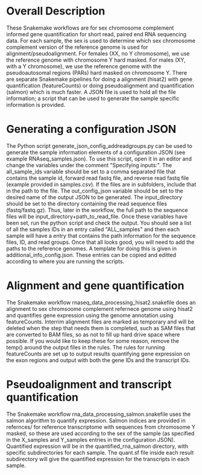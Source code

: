 # Overall Description

These Snakemake workflows are for sex chromosome complement informed gene quantification for short read, paired end RNA sequencing data.  For each sample, the sex is used to determine which sex chromosome complement version of the reference genome is used for alignment/pseudoalignment.  For females (XX, no Y chromosome),  we use the reference genome with chromosome Y hard masked.  For males (XY, with a Y chromosome), we use the reference genome with the pseudoautosomal regions (PARs) hard masked on chromosome Y.  There are separate Snakemake pipelines for doing a alignment (hisat2) with gene quantification (featureCounts) or doing pseudoalignment and quantification (salmon) which is much faster.  A JSON file is used to hold all the file information; a script that can be used to generate the sample specific information is provided.  

# Generating a configuration JSON

The Python script generate_json_config_addreadgroups.py can be used to generate the sample information elements of a configuration JSON (see example RNAseq_samples.json).  To use this script, open it in an editor and change the variables under the comment "Specifying inputs:".  The all_sample_ids variable should be set to a comma separated file that contains the sample id, forward read fastq file, and reverse read fastq file (example provided in samples.csv).  If the files are in subfolders, include that in the path to the file.  The out_config_json variable should be set to the desired name of the output JSON to be generated.  The input_directory should be set to the directory containing the read sequence files (fastq/fastq.gz).  Thus, later in the workflow, the full path to the sequence files will be input_directory+path_to_read_file.  Once these variables have been set, run the python script and check the output.  You should see a list of all the samples IDs in an entry called "ALL_samples" and then each sample will have a entry that contains the path information for the sequence files, ID, and read groups.  Once that all looks good, you will need to add the paths to the reference genomes.  A template for doing this is given in additional_info_config.json.  These entries can be copied and editted according to where you are running the scripts.  

# Alignment and gene quantification

The Snakemake workflow rnaseq_data_processing_hisat2.snakefile does an alignment to sex chromsoome complement refernece genome using hisat2 and quantifies gene expression using the genome annotation using featureCounts.  Interrim alignment files are marked as temporary and will be deleted when the step that needs them is completed, such as SAM files that are converted to BAM files, so as not to fill up hard drive space where possible.  If you would like to keep these for some reason, remove the temp() around the output files in the rules.  The rules for running featureCounts are set up to output results quantifying gene expression on the exon regions and output with both the gene IDs and the transcript IDs.

# Pseudoalignment and transcript quantification

The Snakemake workflow rna_data_processing_salmon.snakefile uses the salmon algorithm to quantify expression.  Salmon indices are provided in refernces/ for reference transcriptome with sequences from chromosome Y masked, so these are used according to the sex of the sample (as specified in the X_samples and Y_samples entries in the configuration JSON).  Quantified expression will be in the quantified_rna_salmon directory, with specific subdirectories for each sample.  The quant.sf file inside each result subdirectory will give the quantified expression for the transcripts in each sample.